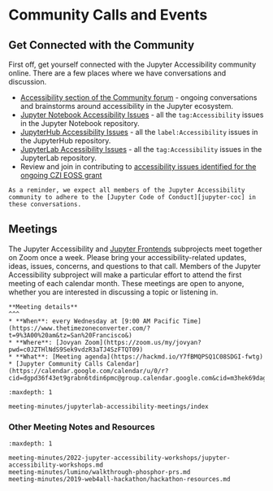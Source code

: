 # Community Calls and Events

## Get Connected with the Community

First off, get yourself connected with the Jupyter Accessibility community online.
There are a few places where we have conversations and discussion.

- [Accessibility section of the Community forum][discourse-accessibility] - ongoing conversations and brainstorms around accessibility in the Jupyter ecosystem.
- [Jupyter Notebook Accessibility Issues][notebook-accessibility-issues] - all the `tag:Accessibility` issues in the Jupyter Notebook repository.
- [JupyterHub Accessibility Issues][jupyterhub-accessibility-issues] - all the `label:Accessibility` issues in the JupyterHub repository.
- [JupyterLab Accessibility Issues][jupyerlab-accessibility-issues] - all the `tag:Accessibility` issues in the JupyterLab repository.
- Review and join in contributing to [accessibility issues identified for the ongoing CZI EOSS grant](../funding/czi-grant-roadmap.md)

```{important}
As a reminder, we expect all members of the Jupyter Accessibility community to adhere to the [Jupyter Code of Conduct][jupyter-coc] in these conversations.
```

## Meetings

The Jupyter Accessibility and [Jupyter Frontends](https://github.com/jupyterlab/frontends-team-compass) subprojects meet together on Zoom once a week. 
Please bring your accessibility-related updates, ideas, issues, concerns, and questions to that call. 
Members of the Jupyter Accessibility subproject will make a particular effort to attend the first meeting of each calendar month.
These meetings are open to anyone, whether you are interested in discussing a topic or listening in.

```{card}
**Meeting details**
^^^
* **When**: every Wednesday at [9:00 AM Pacific Time](https://www.thetimezoneconverter.com/?t=9%3A00%20am&tz=San%20Francisco&)
* **Where**: [Jovyan Zoom](https://zoom.us/my/jovyan?pwd=c0JZTHlNdS9Sek9vdzR3aTJ4SzFTQT09)
* **What**: [Meeting agenda](https://hackmd.io/Y7fBMQPSQ1C08SDGI-fwtg) 
* [Jupyter Community Calls Calendar](https://calendar.google.com/calendar/u/0/r?cid=dgpd36f43et9grabn6tdin6pmc@group.calendar.google.com&cid=m3hek69dag7381umt8kcjd75u4@group.calendar.google.com&cid=aqpkui5q7oi32pk9tcp53hnssc@group.calendar.google.com&cid=d1874ur6fdhuj0snjnilac2nlc@group.calendar.google.com&cid=piahinejjr6ssvi8ikmjjop6ro@group.calendar.google.com)
```

<!-- Add accessibility meeting notes -->

```{toctree}
:maxdepth: 1

meeting-minutes/jupyterlab-accessibility-meetings/index
```

### Other Meeting Notes and Resources

```{toctree}
:maxdepth: 1

meeting-minutes/2022-jupyter-accessibility-workshops/jupyter-accessibility-workshops.md
meeting-minutes/lumino/walkthrough-phosphor-prs.md
meeting-minutes/2019-web4all-hackathon/hackathon-resources.md
```

<!-- links -->

[discourse-accessibility]: https://discourse.jupyter.org/c/special-topics/accessibility
[jupyterhub-accessibility-issues]: https://github.com/jupyterhub/jupyterhub/issues?q=is%3Aopen+is%3Aissue+label%3Aaccessibility
[jupyerlab-accessibility-issues]: https://github.com/jupyterlab/jupyterlab/issues?q=is%3Aopen+label%3Atag%3AAccessibility+is%3Aissue
[notebook-accessibility-issues]: https://github.com/jupyter/notebook/issues?q=is%3Aopen+is%3Aissue+label%3Atag%3AAccessibility
[jupyter-coc]: https://github.com/jupyter/governance/blob/main/conduct/code_of_conduct.md
